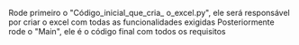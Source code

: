 Rode primeiro o "Código_inicial_que_cria_ o_excel.py", ele será responsável por criar o excel com todas as funcionalidades exigidas
Posteriormente rode o "Main", ele é o código final com todos os requisitos
